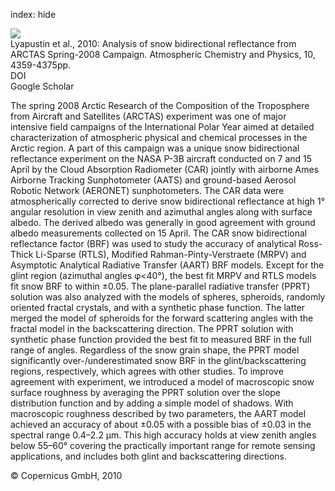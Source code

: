 index: hide

<div class="Citation">
    <div class="Citation-thumb CitationThumb-linked"  data-href="https://doi.org/10.5194/acp-10-4359-2010">
      <img src="https://static.claimspace.cloud/climate-study-static/refs/thumbs/7/Lyapustin_et_al_2010-thumb.png" />
    </div>

  <div class="Citation-body">
    <div class="Citation-text">Lyapustin et al., 2010: Analysis of snow bidirectional reflectance from ARCTAS Spring-2008 Campaign. <span class="Article-journal">Atmospheric Chemistry and Physics, </span><span class="Article-volume">10, </span>4359-4375pp.</div>
    <div class="Citation-links">
      <div class="CitationLink" data-href="https://doi.org/10.5194/acp-10-4359-2010">
        <div class="CitationLink-icon CitationLink-Doi"></div>
        <div class="CitationLink-text">DOI</div>
      </div>
      <div class="CitationLink" data-href="https://scholar.google.com/scholar?q=10.5194/acp-10-4359-2010">
        <div class="CitationLink-icon CitationLink-Scholar"></div>
        <div class="CitationLink-text">Google Scholar</div>
      </div>
    </div>
  </div>
</div>

The spring 2008 Arctic Research of the Composition of the Troposphere from Aircraft and Satellites (ARCTAS) experiment was one of major intensive field campaigns of the International Polar Year aimed at detailed characterization of atmospheric physical and chemical processes in the Arctic region. A part of this campaign was a unique snow bidirectional reflectance experiment on the NASA P-3B aircraft conducted on 7 and 15 April by the Cloud Absorption Radiometer (CAR) jointly with airborne Ames Airborne Tracking Sunphotometer (AATS) and ground-based Aerosol Robotic Network (AERONET) sunphotometers. The CAR data were atmospherically corrected to derive snow bidirectional reflectance at high 1° angular resolution in view zenith and azimuthal angles along with surface albedo. The derived albedo was generally in good agreement with ground albedo measurements collected on 15 April. The CAR snow bidirectional reflectance factor (BRF) was used to study the accuracy of analytical Ross-Thick Li-Sparse (RTLS), Modified Rahman-Pinty-Verstraete (MRPV) and Asymptotic Analytical Radiative Transfer (AART) BRF models. Except for the glint region (azimuthal angles φ<40°), the best fit MRPV and RTLS models fit snow BRF to within ±0.05. The plane-parallel radiative transfer (PPRT) solution was also analyzed with the models of spheres, spheroids, randomly oriented fractal crystals, and with a synthetic phase function. The latter merged the model of spheroids for the forward scattering angles with the fractal model in the backscattering direction. The PPRT solution with synthetic phase function provided the best fit to measured BRF in the full range of angles. Regardless of the snow grain shape, the PPRT model significantly over-/underestimated snow BRF in the glint/backscattering regions, respectively, which agrees with other studies. To improve agreement with experiment, we introduced a model of macroscopic snow surface roughness by averaging the PPRT solution over the slope distribution function and by adding a simple model of shadows. With macroscopic roughness described by two parameters, the AART model achieved an accuracy of about ±0.05 with a possible bias of ±0.03 in the spectral range 0.4–2.2 μm. This high accuracy holds at view zenith angles below 55–60° covering the practically important range for remote sensing applications, and includes both glint and backscattering directions.

<div class="Citation-copy">
&copy; Copernicus GmbH, 2010
</div>
